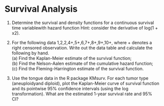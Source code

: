 # Survival Analysis

1.	Determine the survival and density functions for a continuous survival time variablewith hazard function
Hint: consider the derivative of log(1 + x2).  

2.	For the following data
1,2,2,4+,5+,6,7+,8+,9+,10+,
where + denotes a right censored observation. Write out the data table and calculate the following by hand.  
(a) Find the Kaplan-Meier estimate of the survival function;  
(b) Find the Nelson-Aalen estimate of the cumulative hazard function; (c) Find the Fleming-Harrington estimate of the survival function.  

3.	Use the tongue data in the R package KMsurv. For each tumor type (aneuploidyand diploid), plot the Kaplan-Meier curve of survival function and its pointwise 95% confidence intervals (using the log transformation). What are the estimated 1-year survival rate and 95% CI?

